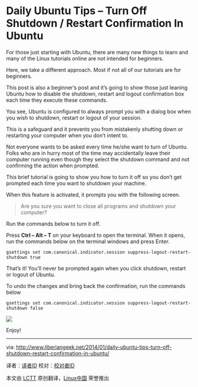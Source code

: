 Daily Ubuntu Tips – Turn Off Shutdown / Restart Confirmation In Ubuntu
================================================================================
For those just starting with Ubuntu, there are many new things to learn and many of the Linux tutorials online are not intended for beginners.

Here, we take a different approach. Most if not all of our tutorials are for beginners.

This post is also a beginner’s post and it’s going to show those just leaning Ubuntu how to disable the shutdown, restart and logout confirmation box each time they execute these commands.

You see, Ubuntu is configured to always prompt you with a dialog box when you wish to shutdown, restart or logout of your session.

This is a safeguard and it prevents you from mistakenly shutting down or restarting your computer when you don’t intent to.

Not everyone wants to be asked every time he/she want to turn of Ubuntu. Folks who are in hurry most of the time may accidentally leave their computer running even though they select the shutdown command and not confirming the action when prompted.

This brief tutorial is going to show you how to turn it off so you don’t get prompted each time you want to shutdown your machine.

When this feature is activated, it prompts you with the following screen.

> Are you sure you want to close all programs and shutdown your computer?

Run the commands below to turn it off.

Press **Ctrl – Alt – T** on your keyboard to open the terminal. When it opens, run the commands below on the terminal windows and press Enter.

    gsettings set com.canonical.indicator.session suppress-logout-restart-shutdown true

That’s it! You’ll never be prompted again when you click shutdown, restart or logout of Ubuntu.

To undo the changes and bring back the confirmation, run the commands below

    gsettings set com.canonical.indicator.session suppress-logout-restart-shutdown false

![](http://www.liberiangeek.net/wp-content/uploads/2014/01/shutdownubuntuconfirm.png)

Enjoy!

--------------------------------------------------------------------------------

via: http://www.liberiangeek.net/2014/01/daily-ubuntu-tips-turn-off-shutdown-restart-confirmation-in-ubuntu/

译者：[译者ID](https://github.com/译者ID) 校对：[校对者ID](https://github.com/校对者ID)

本文由 [LCTT](https://github.com/LCTT/TranslateProject) 原创翻译，[Linux中国](http://linux.cn/) 荣誉推出
